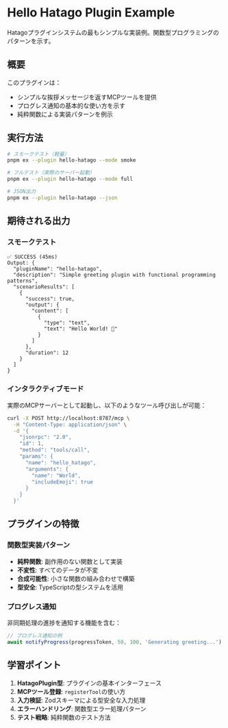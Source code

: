 # Hello Hatago Plugin Example

Hatagoプラグインシステムの最もシンプルな実装例。関数型プログラミングのパターンを示す。

## 概要

このプラグインは：

- シンプルな挨拶メッセージを返すMCPツールを提供
- プログレス通知の基本的な使い方を示す
- 純粋関数による実装パターンを例示

## 実行方法

```bash
# スモークテスト（軽量）
pnpm ex --plugin hello-hatago --mode smoke

# フルテスト（実際のサーバー起動）
pnpm ex --plugin hello-hatago --mode full

# JSON出力
pnpm ex --plugin hello-hatago --json
```

## 期待される出力

### スモークテスト

```
✅ SUCCESS (45ms)
Output: {
  "pluginName": "hello-hatago",
  "description": "Simple greeting plugin with functional programming patterns",
  "scenarioResults": [
    {
      "success": true,
      "output": {
        "content": [
          {
            "type": "text",
            "text": "Hello World! 👋"
          }
        ]
      },
      "duration": 12
    }
  ]
}
```

### インタラクティブモード

実際のMCPサーバーとして起動し、以下のようなツール呼び出しが可能：

```bash
curl -X POST http://localhost:8787/mcp \
  -H "Content-Type: application/json" \
  -d '{
    "jsonrpc": "2.0",
    "id": 1,
    "method": "tools/call",
    "params": {
      "name": "hello_hatago",
      "arguments": {
        "name": "World",
        "includeEmoji": true
      }
    }
  }'
```

## プラグインの特徴

### 関数型実装パターン

- **純粋関数**: 副作用のない関数として実装
- **不変性**: すべてのデータが不変
- **合成可能性**: 小さな関数の組み合わせで構築
- **型安全**: TypeScriptの型システムを活用

### プログレス通知

非同期処理の進捗を通知する機能を含む：

```typescript
// プログレス通知の例
await notifyProgress(progressToken, 50, 100, 'Generating greeting...')
```

## 学習ポイント

1. **HatagoPlugin型**: プラグインの基本インターフェース
2. **MCPツール登録**: `registerTool`の使い方
3. **入力検証**: Zodスキーマによる型安全な入力処理
4. **エラーハンドリング**: 関数型エラー処理パターン
5. **テスト戦略**: 純粋関数のテスト方法
